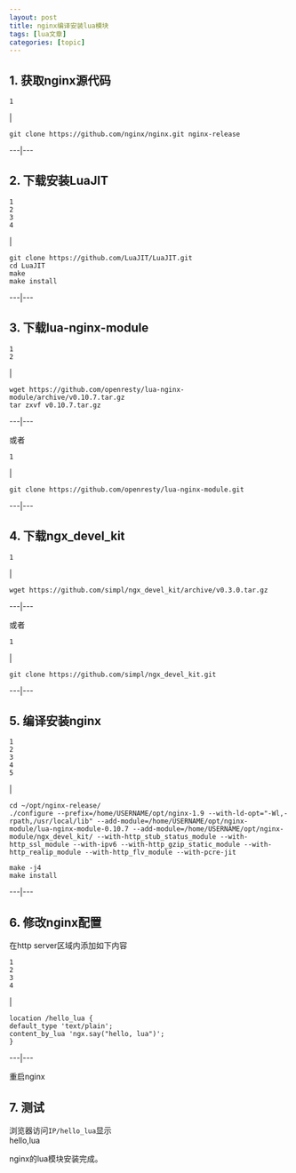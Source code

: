```yaml
---
layout: post
title: nginx编译安装lua模块 
tags: [lua文章]
categories: [topic]
---
```

## 1\. 获取nginx源代码

    
    
    1  
    

|

    
    
    git clone https://github.com/nginx/nginx.git nginx-release  
      
  
---|---  
  
## 2\. 下载安装LuaJIT

    
    
    1  
    2  
    3  
    4  
    

|

    
    
    git clone https://github.com/LuaJIT/LuaJIT.git  
    cd LuaJIT  
    make   
    make install  
      
  
---|---  
  
## 3\. 下载lua-nginx-module

    
    
    1  
    2  
    

|

    
    
    wget https://github.com/openresty/lua-nginx-module/archive/v0.10.7.tar.gz  
    tar zxvf v0.10.7.tar.gz  
      
  
---|---  
  
或者  

    
    
    1  
    

|

    
    
    git clone https://github.com/openresty/lua-nginx-module.git  
      
  
---|---  
  
## 4\. 下载ngx_devel_kit

    
    
    1  
    

|

    
    
    wget https://github.com/simpl/ngx_devel_kit/archive/v0.3.0.tar.gz  
      
  
---|---  
  
或者  

    
    
    1  
    

|

    
    
    git clone https://github.com/simpl/ngx_devel_kit.git  
      
  
---|---  
  
## 5\. 编译安装nginx

    
    
    1  
    2  
    3  
    4  
    5  
    

|

    
    
    cd ~/opt/nginx-release/  
    ./configure --prefix=/home/USERNAME/opt/nginx-1.9 --with-ld-opt="-Wl,-rpath,/usr/local/lib" --add-module=/home/USERNAME/opt/nginx-module/lua-nginx-module-0.10.7 --add-module=/home/USERNAME/opt/nginx-module/ngx_devel_kit/ --with-http_stub_status_module --with-http_ssl_module --with-ipv6 --with-http_gzip_static_module --with-http_realip_module --with-http_flv_module --with-pcre-jit  
      
    make -j4  
    make install  
      
  
---|---  
  
## 6\. 修改nginx配置

在http server区域内添加如下内容  

    
    
    1  
    2  
    3  
    4  
    

|

    
    
    location /hello_lua {  
    default_type 'text/plain';  
    content_by_lua 'ngx.say("hello, lua")';  
    }  
      
  
---|---  
  
重启nginx

## 7\. 测试

浏览器访问`IP/hello_lua`显示  
hello,lua

nginx的lua模块安装完成。